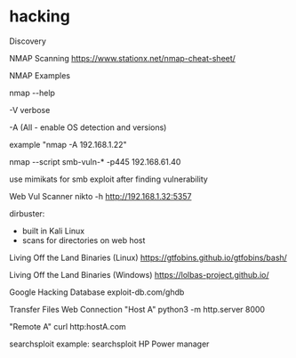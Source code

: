 # hacking

Discovery 

NMAP Scanning
https://www.stationx.net/nmap-cheat-sheet/

NMAP Examples

nmap --help

-V verbose

-A (All - enable OS detection and versions)

example "nmap -A 192.168.1.22"

nmap --script smb-vuln-* -p445 192.168.61.40 

use mimikats for smb exploit after finding vulnerability

Web Vul Scanner
nikto -h http://192.168.1.32:5357


dirbuster:
- built in Kali Linux
- scans for directories on web host

Living Off the Land Binaries (Linux)
https://gtfobins.github.io/gtfobins/bash/

Living Off the Land Binaries (Windows)
https://lolbas-project.github.io/

Google Hacking Database
exploit-db.com/ghdb

Transfer Files Web Connection
"Host A"
python3 -m http.server 8000

"Remote A"
curl http:hostA.com 


searchsploit
example: searchsploit HP Power manager
